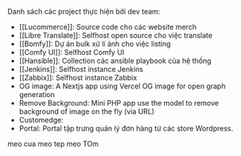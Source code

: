 
Danh sách các project thực hiện bởi dev team:

- [[Lucommerce]]: Source code cho các website merch
- [[Libre Translate]]: Selfhost open source cho việc translate
- [[Bomfy]]: Dự án bulk xử lí ảnh cho việc listing
- [[Comfy UI]]: Selfhost Comfy UI
- [[Hansible]]: Collection các ansible playbook của hệ thống
- [[Jenkins]]: Selfhost instance Jenkins
- [[Zabbix]]: Selfhost instance Zabbix
- OG image: A Nextjs app using Vercel OG image for open graph generation
- Remove Background: Mini PHP app use the model to remove background of image on the fly (via URL)
- Customedge: 
- Portal: Portal tập trưng quản lý đơn hàng từ các store Wordpress.




meo cua
meo tep
meo TOm


